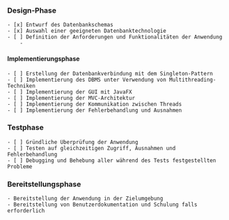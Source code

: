 ### Design-Phase
    - [x] Entwurf des Datenbankschemas
    - [x] Auswahl einer geeigneten Datenbanktechnologie
    - [ ] Definition der Anforderungen und Funktionalitäten der Anwendung
        - 

#### Implementierungsphase
    - [ ] Erstellung der Datenbankverbindung mit dem Singleton-Pattern
    - [ ] Implementierung des DBMS unter Verwendung von Multithreading-Techniken 
    - [ ] Implementierung der GUI mit JavaFX
    - [ ] Implementierung der MVC-Architektur
    - [ ] Implementierung der Kommunikation zwischen Threads
    - [ ] Implementierung der Fehlerbehandlung und Ausnahmen

### Testphase
    - [ ] Gründliche Überprüfung der Anwendung 
    - [ ] Testen auf gleichzeitigen Zugriff, Ausnahmen und Fehlerbehandlung 
    - [ ] Debugging und Behebung aller während des Tests festgestellten Probleme 

### Bereitstellungsphase
    - Bereitstellung der Anwendung in der Zielumgebung
    - Bereitstellung von Benutzerdokumentation und Schulung falls erforderlich
